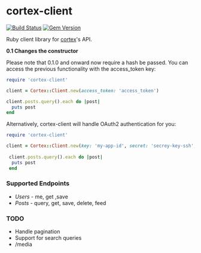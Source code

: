 # cortex-client

[![Build Status](https://travis-ci.org/cb-talent-development/cortex-client.svg)](https://travis-ci.org/cb-talent-development/cortex-client)
[![Gem Version](https://badge.fury.io/rb/cortex-client.svg)](http://badge.fury.io/rb/cortex-client)

Ruby client library for [cortex](https://github.com/cb-talent-development/cortex)'s API.

**0.1 Changes the constructor**

Please note that 0.1.0 and onward now require a hash be passed. You can access the previous functionality with the access_token key:

```ruby
require 'cortex-client'

client = Cortex::Client.new(access_token: 'access_token')

client.posts.query().each do |post|
  puts post
end
```

Alternatively, cortex-client will handle OAuth2 authentication for you:

```ruby
require 'cortex-client'

client = Cortex::Client.new(key: 'my-app-id', secret: 'secrey-key-ssh', base_url: 'base_url')
 
 client.posts.query().each do |post|
  puts post
 end
```

### Supported Endpoints

- *Users* - me, get ,save
- *Posts* - query, get, save, delete, feed

### TODO
- Handle pagination
- Support for search queries
- /media
